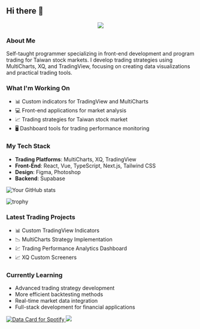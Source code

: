 ## Hi there 👋

<p align="center">
  <a href="https://skillicons.dev">
    <img src="https://skillicons.dev/icons?i=figma,react,vue,ts,nextjs,js,tailwind,html,css,py,ps,postman,supabase" />
  </a>
</p>

### About Me
Self-taught programmer specializing in front-end development and program trading for Taiwan stock markets. I develop trading strategies using MultiCharts, XQ, and TradingView, focusing on creating data visualizations and practical trading tools.

### What I'm Working On
- 📊 Custom indicators for TradingView and MultiCharts
- 💻 Front-end applications for market analysis
- 📈 Trading strategies for Taiwan stock market
- 🖥️ Dashboard tools for trading performance monitoring

### My Tech Stack
- **Trading Platforms**: MultiCharts, XQ, TradingView
- **Front-End**: React, Vue, TypeScript, Next.js, Tailwind CSS
- **Design**: Figma, Photoshop
- **Backend**: Supabase

![Your GitHub stats](https://github-readme-stats.vercel.app/api?username=GtskinRJoe&show_icons=true&theme=algolia)

![trophy](https://github-profile-trophy.vercel.app/?username=GtskinRJoe&theme=onedark&row=2&column=3)

### Latest Trading Projects
- 📊 Custom TradingView Indicators
- 📉 MultiCharts Strategy Implementation
- 💹 Trading Performance Analytics Dashboard
- 📈 XQ Custom Screeners

### Currently Learning
- Advanced trading strategy development
- More efficient backtesting methods
- Real-time market data integration
- Full-stack development for financial applications

<a href="https://data-card-for-spotify.herokuapp.com/card?user_id=31422w2iglgi32zbo2okkk7nonnm">
  <img src="https://data-card-for-spotify.herokuapp.com/api/card?user_id=31422w2iglgi32zbo2okkk7nonnm" alt="Data Card for Spotify">
</a>

<img src='https://raw.githubusercontent.com/trinib/trinib/82213791fa9ff58d3ca768ddd6de2489ec23ffca/images/footer.svg' />
